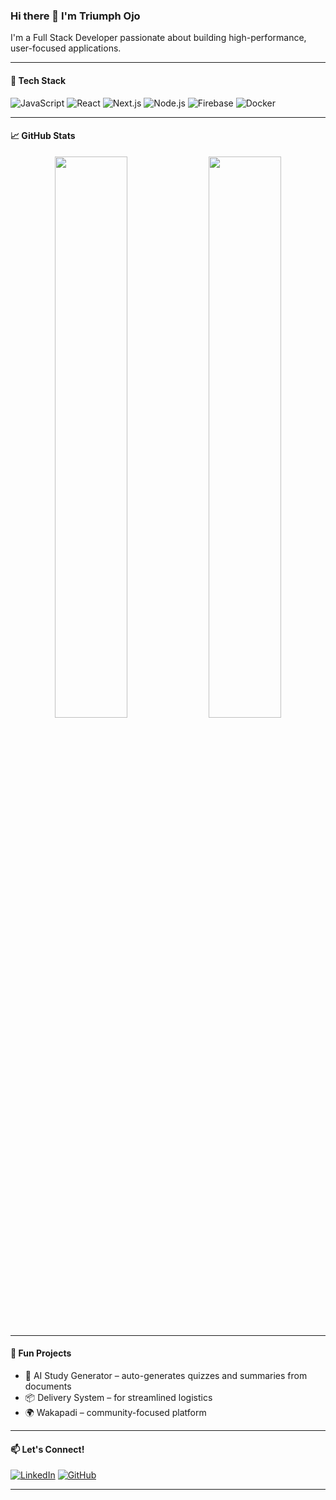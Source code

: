 ### Hi there 👋 I'm Triumph Ojo

I'm a Full Stack Developer passionate about building high-performance, user-focused applications.

---

#### 🚀 Tech Stack
![JavaScript](https://img.shields.io/badge/-JavaScript-black?style=flat-square&logo=javascript)
![React](https://img.shields.io/badge/-React-black?style=flat-square&logo=react)
![Next.js](https://img.shields.io/badge/-Next.js-black?style=flat-square&logo=next.js)
![Node.js](https://img.shields.io/badge/-Node.js-black?style=flat-square&logo=node.js)
![Firebase](https://img.shields.io/badge/-Firebase-black?style=flat-square&logo=firebase)
![Docker](https://img.shields.io/badge/-Docker-black?style=flat-square&logo=docker)

---

#### 📈 GitHub Stats
<p align="center">
  <img width="48%" src="https://github-readme-stats.vercel.app/api?username=code-art4&show_icons=true&theme=radical" />
  <img width="48%" src="https://github-readme-streak-stats.herokuapp.com?user=code-art4&theme=radical" />
</p>

---

#### 🧠 Fun Projects
- 🧩 AI Study Generator – auto-generates quizzes and summaries from documents
- 📦 Delivery System – for streamlined logistics
- 🌍 Wakapadi – community-focused platform

---

#### 📫 Let's Connect!
[![LinkedIn](https://img.shields.io/badge/LinkedIn-blue?style=flat-square&logo=linkedin)](https://www.linkedin.com/in/ojo-triumph)
[![GitHub](https://img.shields.io/badge/GitHub-%23121011.svg?style=flat-square&logo=github)](https://github.com/code-art4)

---
